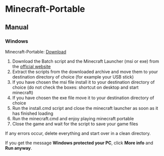 # Minecraft-Portable
## Manual
### Windows

Minecraft-Portable: [Download](https://github.com/masterflitzer/minecraft-portable/archive/master.zip)

1. Download the Batch script and the Minecraft Launcher (msi or exe) from the [official website](https://minecraft.net/download/alternative/)
1. Extract the scripts from the downloaded archive and move them to your destination directory of choice (for example your USB stick)
1. If you have chosen the msi file install it to your destination directory of choice (do not check the boxes: shortcut on desktop and start minecraft)
1. If you have chosen the exe file move it to your destination directory of choice
1. Run the install.cmd script and close the minecraft launcher as soon as it has finished loading
1. Run the minecraft.cmd and enjoy playing minecraft portable
1. Close the game and wait for the script to save your game files

If any errors occur, delete everything and start over in a clean directory.

If you get the message **Windows protected your PC**, click **More info** and **Run anyway**.
